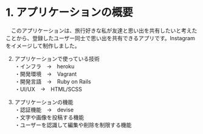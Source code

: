 # 1. アプリケーションの概要  
　このアプリケーションは、旅行好きな私が友達と思い出を共有したいと考えたことから、登録したユーザー同士で思い出を共有できるアプリです。Instagramをイメージして制作しました。  

  
2. アプリケーションで使っている技術  
  ・インフラ　→　heroku  
  ・開発環境　→　Vagrant  
  ・開発言語　→　Ruby on Rails  
  ・UI/UX　→　HTML/SCSS  

  
3. アプリケーションの機能  
  ・認証機能　→　devise  
  ・文字や画像を投稿する機能  
  ・ユーザーを認識して編集や削除を制限する機能  
